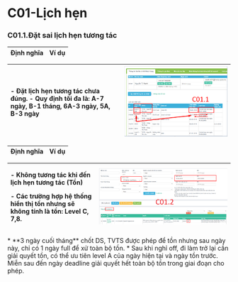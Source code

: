 # C01-Lịch hẹn

### C01.1.Đặt sai lịch hẹn tương tác

| Định nghĩa | Ví dụ |
| :--- | :--- |


| - Đặt lịch hẹn tương tác chưa đúng. - Quy định tối đa là: A-7 ngày, B-1 tháng, 6A-3 ngày, 5A, B-3 ngày | ![](../../.gitbook/assets/3-8.png) |
| :--- | :--- |


| Định nghĩa | Ví dụ |
| :--- | :--- |


<table>
  <thead>
    <tr>
      <th style="text-align:left">
        <p>- Kh&#xF4;ng t&#x1B0;&#x1A1;ng t&#xE1;c khi &#x111;&#x1EBF;n l&#x1ECB;ch
          h&#x1EB9;n t&#x1B0;&#x1A1;ng t&#xE1;c (<b>T&#x1ED3;n</b>)</p>
        <p>- C&#xE1;c tr&#x1B0;&#x1EDD;ng h&#x1EE3;p h&#x1EC7; th&#x1ED1;ng hi&#x1EC3;n
          th&#x1ECB; t&#x1ED3;n nh&#x1B0;ng s&#x1EBD; kh&#xF4;ng t&#xED;nh l&#xE0;
          t&#x1ED3;n: Level C, 7,8.</p>
      </th>
      <th style="text-align:left">
        <img src="../../.gitbook/assets/1.loi-lam-1.png" alt/>
      </th>
    </tr>
  </thead>
  <tbody></tbody>
</table>* **3 ngày cuối tháng** chốt DS, TVTS được phép để tồn nhưng sau ngày này, chỉ có 1 ngày full để xử toàn bộ tồn. 
* Sau khi nghỉ off, đi làm trở lại cần giải quyết tồn, có thể ưu tiên level A của ngày hiện tại và ngày tồn trước. Miễn sau đến ngày deadline giải quyết hết toàn bộ tồn trong giai đoạn cho phép.

